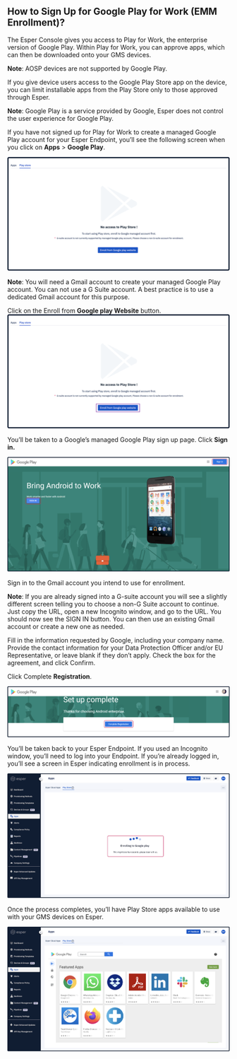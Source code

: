## How to Sign Up for Google Play for Work (EMM Enrollment)?

  

The Esper Console gives you access to Play for Work, the enterprise version of Google Play. Within Play for Work, you can approve apps, which can then be downloaded onto your GMS devices.

  

**Note**: AOSP devices are not supported by Google Play.

  

If you give device users access to the Google Play Store app on the device, you can limit installable apps from the Play Store only to those approved through Esper.

  

**Note**: Google Play is a service provided by Google, Esper does not control the user experience for Google Play.

  

If you have not signed up for Play for Work to create a managed Google Play account for your Esper Endpoint, you’ll see the following screen when you click on **Apps** > **Google Play**.

  

![](./images/signup/1-createaccount.png)

  

**Note**: You will need a Gmail account to create your managed Google Play account. You can not use a G Suite account. A best practice is to use a dedicated Gmail account for this purpose.

Click on the Enroll from **Google play Website** button.![](./images/signup/2-createButton.png)

You’ll be taken to a Google’s managed Google Play sign up page. Click **Sign in.**

![](./images/signup/3-signin.png)

Sign in to the Gmail account you intend to use for enrollment.

**Note**: If you are already signed into a G-suite account you will see a slightly different screen telling you to choose a non-G Suite account to continue. Just copy the URL, open a new Incognito window, and go to the URL. You should now see the SIGN IN button. You can then use an existing Gmail account or create a new one as needed.

Fill in the information requested by Google, including your company name. Provide the contact information for your Data Protection Officer and/or EU Representative, or leave blank if they don’t apply. Check the box for the agreement, and click Confirm.

Click Complete **Registration**.

![](./images/signup/4-complete.png)

You’ll be taken back to your Esper Endpoint. If you used an Incognito window, you’ll need to log into your Endpoint. If you’re already logged in, you’ll see a screen in Esper indicating enrollment is in process.

![](./images/signup/5-enrolling.png)

Once the process completes, you’ll have Play Store apps available to use with your GMS devices on Esper.

![](./images/signup/6-googleplay.png)